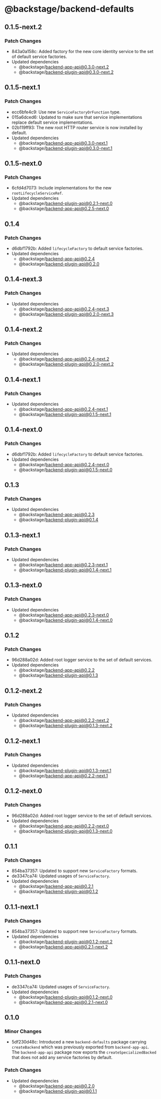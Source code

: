 # @backstage/backend-defaults

## 0.1.5-next.2

### Patch Changes

- 843a0a158c: Added factory for the new core identity service to the set of default service factories.
- Updated dependencies
  - @backstage/backend-app-api@0.3.0-next.2
  - @backstage/backend-plugin-api@0.3.0-next.2

## 0.1.5-next.1

### Patch Changes

- ecc6bfe4c9: Use new `ServiceFactoryOrFunction` type.
- 015a6dced6: Updated to make sure that service implementations replace default service implementations.
- 02b119ff93: The new root HTTP router service is now installed by default.
- Updated dependencies
  - @backstage/backend-app-api@0.3.0-next.1
  - @backstage/backend-plugin-api@0.3.0-next.1

## 0.1.5-next.0

### Patch Changes

- 6cfd4d7073: Include implementations for the new `rootLifecycleServiceRef`.
- Updated dependencies
  - @backstage/backend-plugin-api@0.2.1-next.0
  - @backstage/backend-app-api@0.2.5-next.0

## 0.1.4

### Patch Changes

- d6dbf1792b: Added `lifecycleFactory` to default service factories.
- Updated dependencies
  - @backstage/backend-app-api@0.2.4
  - @backstage/backend-plugin-api@0.2.0

## 0.1.4-next.3

### Patch Changes

- Updated dependencies
  - @backstage/backend-app-api@0.2.4-next.3
  - @backstage/backend-plugin-api@0.2.0-next.3

## 0.1.4-next.2

### Patch Changes

- Updated dependencies
  - @backstage/backend-app-api@0.2.4-next.2
  - @backstage/backend-plugin-api@0.2.0-next.2

## 0.1.4-next.1

### Patch Changes

- Updated dependencies
  - @backstage/backend-app-api@0.2.4-next.1
  - @backstage/backend-plugin-api@0.1.5-next.1

## 0.1.4-next.0

### Patch Changes

- d6dbf1792b: Added `lifecycleFactory` to default service factories.
- Updated dependencies
  - @backstage/backend-app-api@0.2.4-next.0
  - @backstage/backend-plugin-api@0.1.5-next.0

## 0.1.3

### Patch Changes

- Updated dependencies
  - @backstage/backend-app-api@0.2.3
  - @backstage/backend-plugin-api@0.1.4

## 0.1.3-next.1

### Patch Changes

- Updated dependencies
  - @backstage/backend-app-api@0.2.3-next.1
  - @backstage/backend-plugin-api@0.1.4-next.1

## 0.1.3-next.0

### Patch Changes

- Updated dependencies
  - @backstage/backend-app-api@0.2.3-next.0
  - @backstage/backend-plugin-api@0.1.4-next.0

## 0.1.2

### Patch Changes

- 96d288a02d: Added root logger service to the set of default services.
- Updated dependencies
  - @backstage/backend-app-api@0.2.2
  - @backstage/backend-plugin-api@0.1.3

## 0.1.2-next.2

### Patch Changes

- Updated dependencies
  - @backstage/backend-app-api@0.2.2-next.2
  - @backstage/backend-plugin-api@0.1.3-next.2

## 0.1.2-next.1

### Patch Changes

- Updated dependencies
  - @backstage/backend-plugin-api@0.1.3-next.1
  - @backstage/backend-app-api@0.2.2-next.1

## 0.1.2-next.0

### Patch Changes

- 96d288a02d: Added root logger service to the set of default services.
- Updated dependencies
  - @backstage/backend-app-api@0.2.2-next.0
  - @backstage/backend-plugin-api@0.1.3-next.0

## 0.1.1

### Patch Changes

- 854ba37357: Updated to support new `ServiceFactory` formats.
- de3347ca74: Updated usages of `ServiceFactory`.
- Updated dependencies
  - @backstage/backend-app-api@0.2.1
  - @backstage/backend-plugin-api@0.1.2

## 0.1.1-next.1

### Patch Changes

- 854ba37357: Updated to support new `ServiceFactory` formats.
- Updated dependencies
  - @backstage/backend-plugin-api@0.1.2-next.2
  - @backstage/backend-app-api@0.2.1-next.2

## 0.1.1-next.0

### Patch Changes

- de3347ca74: Updated usages of `ServiceFactory`.
- Updated dependencies
  - @backstage/backend-plugin-api@0.1.2-next.0
  - @backstage/backend-app-api@0.2.1-next.0

## 0.1.0

### Minor Changes

- 5df230d48c: Introduced a new `backend-defaults` package carrying `createBackend` which was previously exported from `backend-app-api`.
  The `backend-app-api` package now exports the `createSpecializedBacked` that does not add any service factories by default.

### Patch Changes

- Updated dependencies
  - @backstage/backend-app-api@0.2.0
  - @backstage/backend-plugin-api@0.1.1
